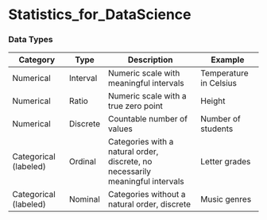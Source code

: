 # Statistics_for_DataScience

### Data Types

| Category              | Type     | Description                                                                    | Example                |
| --------------------- | -------- | ------------------------------------------------------------------------------ | ---------------------- |
| Numerical             | Interval | Numeric scale with meaningful intervals                                        | Temperature in Celsius |
| Numerical             | Ratio    | Numeric scale with a true zero point                                           | Height                 |
| Numerical             | Discrete | Countable number of values                                                     | Number of students     |
| Categorical (labeled) | Ordinal  | Categories with a natural order, discrete, no necessarily meaningful intervals | Letter grades          |
| Categorical (labeled) | Nominal  | Categories without a natural order, discrete                                   | Music genres           |
